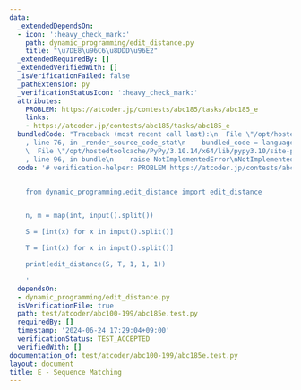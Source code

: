 ```yaml
---
data:
  _extendedDependsOn:
  - icon: ':heavy_check_mark:'
    path: dynamic_programming/edit_distance.py
    title: "\u7DE8\u96C6\u8DDD\u96E2"
  _extendedRequiredBy: []
  _extendedVerifiedWith: []
  _isVerificationFailed: false
  _pathExtension: py
  _verificationStatusIcon: ':heavy_check_mark:'
  attributes:
    PROBLEM: https://atcoder.jp/contests/abc185/tasks/abc185_e
    links:
    - https://atcoder.jp/contests/abc185/tasks/abc185_e
  bundledCode: "Traceback (most recent call last):\n  File \"/opt/hostedtoolcache/PyPy/3.10.14/x64/lib/pypy3.10/site-packages/onlinejudge_verify/documentation/build.py\"\
    , line 76, in _render_source_code_stat\n    bundled_code = language.bundle(\n\
    \  File \"/opt/hostedtoolcache/PyPy/3.10.14/x64/lib/pypy3.10/site-packages/onlinejudge_verify/languages/python.py\"\
    , line 96, in bundle\n    raise NotImplementedError\nNotImplementedError\n"
  code: '# verification-helper: PROBLEM https://atcoder.jp/contests/abc185/tasks/abc185_e


    from dynamic_programming.edit_distance import edit_distance


    n, m = map(int, input().split())

    S = [int(x) for x in input().split()]

    T = [int(x) for x in input().split()]

    print(edit_distance(S, T, 1, 1, 1))

    '
  dependsOn:
  - dynamic_programming/edit_distance.py
  isVerificationFile: true
  path: test/atcoder/abc100-199/abc185e.test.py
  requiredBy: []
  timestamp: '2024-06-24 17:29:04+09:00'
  verificationStatus: TEST_ACCEPTED
  verifiedWith: []
documentation_of: test/atcoder/abc100-199/abc185e.test.py
layout: document
title: E - Sequence Matching
---
```

